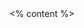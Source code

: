 <!-- slide data-background-image="images/ukaea_title.png" -->

<grid drag="100 25" drop="-15 65" align="left" pad="-10 0 0 0">
<% content %>
</grid>
